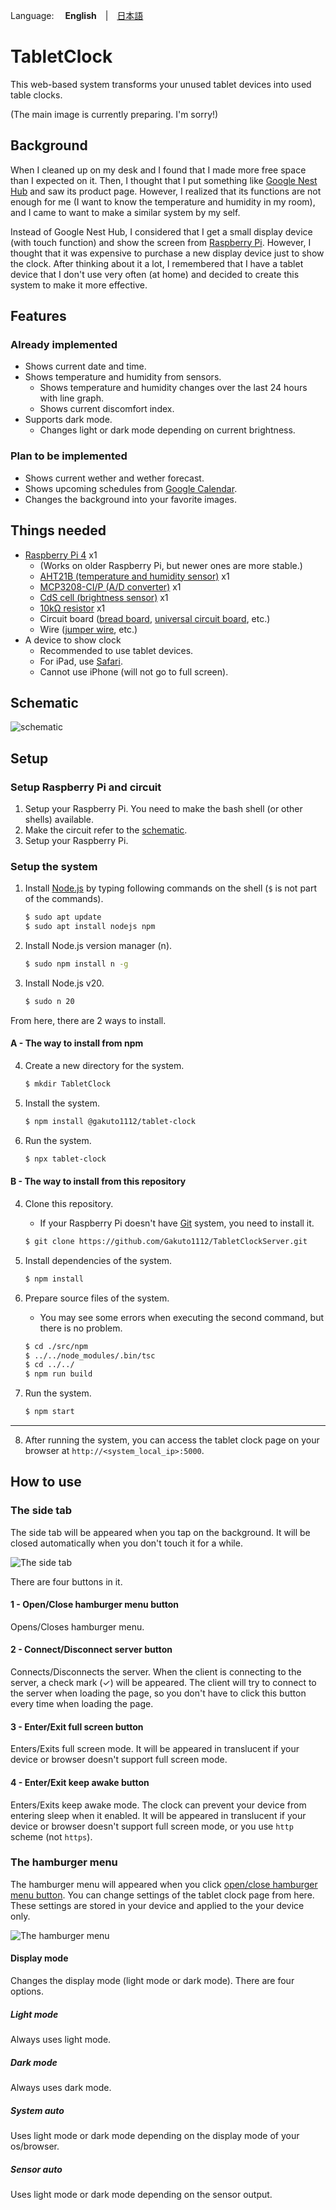 Language: 　**English**　|　[日本語](./README_jp.md)

# TabletClock
This web-based system transforms your unused tablet devices into used table clocks.

(The main image is currently preparing. I'm sorry!)

## Background
When I cleaned up on my desk and I found that I made more free space than I expected on it. Then, I thought that I put something like [Google Nest Hub](https://store.google.com/product/nest_hub_2nd_gen) and saw its product page. However, I realized that its functions are not enough for me (I want to know the temperature and humidity in my room), and I came to want to make a similar system by my self.

Instead of Google Nest Hub, I considered that I get a small display device (with touch function) and show the screen from [Raspberry Pi](https://www.raspberrypi.com/). However, I thought that it was expensive to purchase a new display device just to show the clock. After thinking about it a lot, I remembered that I have a tablet device that I don't use very often (at home) and decided to create this system to make it more effective.

## Features
### Already implemented
- Shows current date and time.
- Shows temperature and humidity from sensors.
  - Shows temperature and humidity changes over the last 24 hours with line graph.
  - Shows current discomfort index.
- Supports dark mode.
  - Changes light or dark mode depending on current brightness.

### Plan to be implemented
- Shows current wether and wether forecast.
- Shows upcoming schedules from [Google Calendar](https://calendar.google.com).
- Changes the background into your favorite images.

## Things needed
- [Raspberry Pi 4](https://www.raspberrypi.com/products/raspberry-pi-4-model-b/) x1
  - (Works on older Raspberry Pi, but newer ones are more stable.)
  - [AHT21B (temperature and humidity sensor)](https://akizukidenshi.com/catalog/g/gK-17394/) x1
  - [MCP3208-CI/P (A/D converter)](https://akizukidenshi.com/catalog/g/gI-00238/) x1
  - [CdS cell (brightness sensor)](https://akizukidenshi.com/catalog/g/gI-00110/) x1
  - [10kΩ resistor](https://akizukidenshi.com/catalog/g/gR-25103/) x1
  - Circuit board ([bread board](https://akizukidenshi.com/catalog/g/gP-05294/), [universal circuit board](https://akizukidenshi.com/catalog/g/gP-03229/), etc.)
  - Wire ([jumper wire](https://akizukidenshi.com/catalog/g/gC-05159/), etc.)
- A device to show clock
  - Recommended to use tablet devices.
  - For iPad, use [Safari](https://www.apple.com/safari/).
  - Cannot use iPhone (will not go to full screen).

## Schematic
![schematic](./README_images/raspberry_pi_curcuit_diagram.drawio.svg)

## Setup
### Setup Raspberry Pi and circuit
1. Setup your Raspberry Pi. You need to make the bash shell (or other shells) available.
2. Make the circuit refer to the [schematic](#schematic).
2. Setup your Raspberry Pi.

### Setup the system
1. Install [Node.js](https://nodejs.org) by typing following commands on the shell (`$` is not part of the commands).
   ```sh
   $ sudo apt update
   $ sudo apt install nodejs npm
   ```

2. Install Node.js version manager (n).
   ```sh
   $ sudo npm install n -g
   ```

3. Install Node.js v20.
   ```sh
   $ sudo n 20
   ```

From here, there are 2 ways to install.

#### A - The way to install from npm
4. Create a new directory for the system.
   ```sh
   $ mkdir TabletClock
   ```

5. Install the system.
   ```sh
   $ npm install @gakuto1112/tablet-clock
   ```

6. Run the system.
   ```sh
   $ npx tablet-clock
   ```

#### B - The way to install from this repository
4. Clone this repository.
   - If your Raspberry Pi doesn't have [Git](https://git-scm.com/) system, you need to install it.
   ```sh
   $ git clone https://github.com/Gakuto1112/TabletClockServer.git
   ```

5. Install dependencies of the system.
   ```sh
   $ npm install
   ```

6. Prepare source files of the system.
   - You may see some errors when executing the second command, but there is no problem.
   ```sh
   $ cd ./src/npm
   $ ../../node_modules/.bin/tsc
   $ cd ../../
   $ npm run build
   ```

7. Run the system.
   ```sh
   $ npm start
   ```

---

8. After running the system, you can access the tablet clock page on your browser at `http://<system_local_ip>:5000`.

## How to use
### The side tab
The side tab will be appeared when you tap on the background. It will be closed automatically when you don't touch it for a while.

![The side tab](./README_images/side_tab.jpg)

There are four buttons in it.

#### 1 - Open/Close hamburger menu button
Opens/Closes hamburger menu.

#### 2 - Connect/Disconnect server button
Connects/Disconnects the server. When the client is connecting to the server, a check mark (✓) will be appeared. The client will try to connect to the server when loading the page, so you don't have to click this button every time when loading the page.

#### 3 - Enter/Exit full screen button
Enters/Exits full screen mode. It will be appeared in translucent if your device or browser doesn't support full screen mode.

#### 4 - Enter/Exit keep awake button
Enters/Exits keep awake mode. The clock can prevent your device from entering sleep when it enabled. It will be appeared in translucent if your device or browser doesn't support full screen mode, or you use `http` scheme (not `https`).

### The hamburger menu
The hamburger menu will appeared when you click [open/close hamburger menu button](#1---openclose-hamburger-menu-button). You can change settings of the tablet clock page from here. These settings are stored in your device and applied to the your device only.

![The hamburger menu](./README_images/hamburger_menu.jpg)

#### Display mode
Changes the display mode (light mode or dark mode). There are four options.

##### Light mode
Always uses light mode.

##### Dark mode
Always uses dark mode.

##### System auto
Uses light mode or dark mode depending on the display mode of your os/browser.

##### Sensor auto
Uses light mode or dark mode depending on the sensor output.